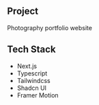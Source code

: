 ## Project

Photography portfolio website

## Tech Stack

- Next.js
- Typescript
- Tailwindcss
- Shadcn UI
- Framer Motion
